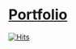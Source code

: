 # [Portfolio](https://juddy2403.github.io/)

 [![Hits](https://hits.sh/github.com/silentsoft/hits.svg)](https://hits.sh/github.com/silentsoft/hits/)
